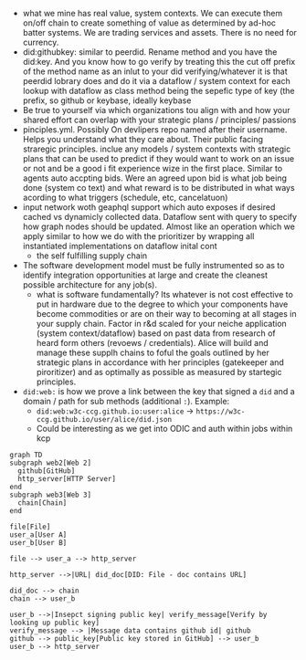 - what we mine has real value, system contexts. We can execute them on/off chain to create something of value as determined by ad-hoc batter systems. We are trading services and assets. There is no need for currency.
- did:githubkey: similar to peerdid. Rename method and you have the did:key. And you know how to go verify by treating this the cut off prefix of the method name as an inlut to your did verifying/whatever it is that peerdid lobrary does and do it via a dataflow / system context for each lookup with dataflow as class method being the sepefic type of key (the prefix, so github or keybase, ideally keybase
- Be true to yourself via which organizations tou align with and how your shared effort can overlap with your strategic plans / principles/ passions
- pinciples.yml. Possibly On devlipers repo named after their username. Helps you understand what they care about. Their public facing straregic principles. inclue any models / system contexts with strategic plans that can be used to predict if they would want to work on an issue or not and be a good i fit experience wize in the first place. Similar to agents auto accpting bids. Were an agreed upon bid is what job being done (system co text) and what reward is to be distributed in what ways acording to what triggers (schedule, etc, cancelatuon)
- input network woth geaphql support which auto exposes if desired cached vs dynamicly collected data. Dataflow sent with query to specify how graph nodes should be updated. Almost like an operation which we apply similar to how we do with the prioritizer by wrapping all instantiated  implementations on dataflow inital cont
  - the self fulfilling supply chain
- The software development model must be fully instrumented so as to identify integration opportunities at large and create the cleanest possible architecture for any job(s).
  - what is software fundamentally? Its whatever is not cost effective to put in hardware due to the degree to which your components have become commodities or are on their way to becoming at all stages in your supply chain. Factor in r&d scaled for your neiche application (system context/dataflow) based on past data from research of heard form others (revoews / credentials). Alice will build and manage these supplh chains to foful the goals outlined by her strategic plans in accordance with her principles (gatekeeper and piroritizer) and as optimally as possible as measured by startegic principles.
- `did:web:` is how we prove a link between the key that signed a `did` and a domain / path for sub methods (additional `:`). Example:
  - `did:web:w3c-ccg.github.io:user:alice` -> `https://w3c-ccg.github.io/user/alice/did.json`
  - Could be interesting as we get into ODIC and auth within jobs within kcp

```mermaid
graph TD
subgraph web2[Web 2]
  github[GitHub]
  http_server[HTTP Server]
end
subgraph web3[Web 3]
  chain[Chain]
end

file[File]
user_a[User A]
user_b[User B]

file --> user_a --> http_server

http_server -->|URL| did_doc[DID: File - doc contains URL]

did_doc --> chain
chain --> user_b

user_b -->|Insepct signing public key| verify_message[Verify by looking up public key]
verify_message --> |Message data contains github id| github
github --> public_key[Public key stored in GitHub] --> user_b
user_b --> http_server
```